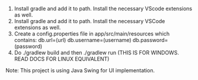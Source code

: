 1) Install gradle and add it to path. Install the necessary VScode extensions as well.
1) Install gradle and add it to path. Install the necessary VSCode extensions as well.
2) Create a config.properties file in app/src/main/resources which contains:
db.url=(url)
db.username=(username)
db.password=(password)
3) Do ./gradlew build and then ./gradlew run (THIS IS FOR WINDOWS. READ DOCS FOR LINUX EQUIVALENT)

Note: This project is using Java Swing for UI implementation.

